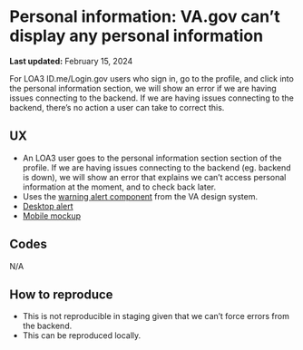 # Personal information: VA.gov can’t display any personal information
**Last updated:** February 15, 2024

For LOA3 ID.me/Login.gov users who sign in, go to the profile, and click into the personal information section, we will show an error if we are having issues connecting to the backend. If we are having issues connecting to the backend, there’s no action a user can take to correct this.

## UX
* An LOA3 user goes to the personal information section section of the profile. If we are having issues connecting to the backend (eg. backend is down), we will show an error that explains we can’t access personal information at the moment, and to check back later.
* Uses the  [warning alert component](https://design.va.gov/components/alert#warning-alert)  from the VA design system.
*  [Desktop alert](https://www.figma.com/file/qfyUmEOVawplgrEKYKFp0f/Profile---Personal-information?type=design&node-id=0-283&mode=design&t=3BjAesVLktQXS6X2-11) 
*  [Mobile mockup](https://www.figma.com/file/qfyUmEOVawplgrEKYKFp0f/Profile---Personal-information?type=design&node-id=0-123&mode=design&t=3BjAesVLktQXS6X2-11) 

## Codes
N/A

## How to reproduce
* This is not reproducible in staging given that we can’t force errors from the backend.
* This can be reproduced locally.
